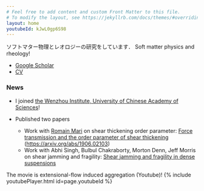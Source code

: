 ```yaml
---
# Feel free to add content and custom Front Matter to this file.
# To modify the layout, see https://jekyllrb.com/docs/themes/#overriding-theme-defaults
layout: home
youtubeId: kJwL0gp6S98
---
```

ソフトマター物理とレオロジーの研究をしています．
Soft matter physics and rheology!

- [Google Scholar]( https://scholar.google.co.jp/citations?hl=ja&user=0V-BankAAAAJ)
- [CV](https://ryseto.github.io/assets/pdf/CV_Seto.pdf)

### **News**

- I joined [the Wenzhou Institute, University of Chinese Academy of Sciences](http://www.wibe.ac.cn)!

- Published two papers
  - Work with [Romain Mari](https://rmari.github.io) on shear thickening order parameter: [Force transmission and the order parameter of shear thickening](http://dx.doi.org/10.1039/C9SM01223K) (https://arxiv.org/abs/1906.02103)
  - Work with Abhi Singh, Bulbul Chakraborty, Morton Denn, Jeff Morris on shear jamming and fragility: [Shear jamming and fragility in dense suspensions](https://doi.org/10.1007/s10035-019-0931-5)

The movie is extensional-flow induced aggregation (Youtube)!
{% include youtubePlayer.html id=page.youtubeId %}
